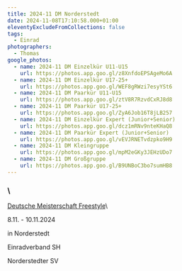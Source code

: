 ```yaml
---
title: 2024-11 DM Norderstedt
date: 2024-11-08T17:10:58.000+01:00
eleventyExcludeFromCollections: false
tags:
  - Einrad
photographers:
  - Thomas
google_photos:
  - name: 2024-11 DM Einzelkür U11-U15
    url: https://photos.app.goo.gl/z8XnfdoEPSAgeMo6A
  - name: 2024-11 DM Einzelkür U17-25+
    url: https://photos.app.goo.gl/WEF8gRWzi7esyYSt6
  - name: 2024-11 DM Paarkür U11-U15
    url: https://photos.app.goo.gl/ztV8R7RzvdCxRJ8d8
  - name: 2024-11 DM Paarkür U17-25+
    url: https://photos.app.goo.gl/ZyA6Job16T8jLB257
  - name: 2024-11 DM Einzelkür Expert (Junior+Senior)
    url: https://photos.app.goo.gl/dcz1mRNv9nteKHaQ8
  - name: 2024-11 DM Paarkür Expert (Junior+Senior)
    url: https://photos.app.goo.gl/vEVJRNETvdzpko9H9
  - name: 2024-11 DM Kleingruppe
    url: https://photos.app.goo.gl/mpM2eGKy3JEHzUDo7
  - name: 2024-11 DM Großgruppe
    url: https://photos.app.goo.gl/B9UNBoC3bo7sumHB8
---
```

### \
[Deutsche Meisterschaft Freestyle](https://www.einradverband.de/event/deutsche-meisterschaft-freestyle-3/)\


8.11. - 10.11.2024

in Norderstedt

Einradverband SH

Norderstedter SV
